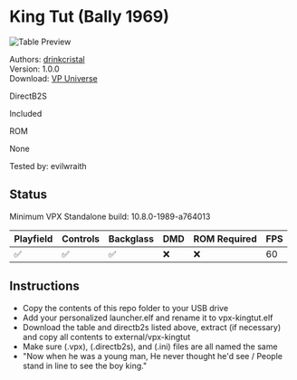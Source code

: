 # King Tut (Bally 1969)

![Table Preview](https://vpuniverse.com/screenshots/monthly_2024_10/KingTutDTview.png.73660b6687339c3f74ab687f86352775.png)

Authors: [drinkcristal](https://vpuniverse.com/profile/38572-drinkcristal/)  
Version: 1.0.0  
Download: [VP Universe](https://vpuniverse.com/files/file/21827-king-tut-bally-1969/)

DirectB2S

Included

ROM

None

Tested by: evilwraith

## Status 

Minimum VPX Standalone build: 10.8.0-1989-a764013

| Playfield | Controls | Backglass | DMD | ROM Required | FPS | 
|-----------|----------|-----------|-----|--------------|-----|
| :white_check_mark: | :white_check_mark: | :white_check_mark: | :x: | :x: | 60 |

## Instructions

- Copy the contents of this repo folder to your USB drive
- Add your personalized launcher.elf and rename it to vpx-kingtut.elf
- Download the table and directb2s listed above, extract (if necessary) and copy all contents to external/vpx-kingtut
- Make sure (.vpx), (.directb2s), and (.ini) files are all named the same
- "Now when he was a young man, He never thought he'd see / People stand in line to see the boy king."
